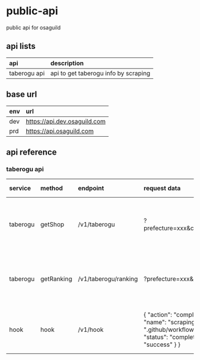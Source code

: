 # public-api

public api for osaguild

## api lists

| api          | description                          |
| :----------- | :----------------------------------- |
| taberogu api | api to get taberogu info by scraping |

## base url

| env | url                          |
| :-- | :--------------------------- |
| dev | https://api.dev.osaguild.com |
| prd | https://api.osaguild.com     |

## api reference

### taberogu api

| service  | method     | endpoint             | request data                                                                                                                                                         | response data                                                                  | curl                                                                                                                                                                                                                                                              |
| :------- | :--------- | :------------------- | :------------------------------------------------------------------------------------------------------------------------------------------------------------------- | :----------------------------------------------------------------------------- | ----------------------------------------------------------------------------------------------------------------------------------------------------------------------------------------------------------------------------------------------------------------- |
| taberogu | getShop    | /v1/taberogu         | ?prefecture=xxx&city=xxx&shopName=xxx                                                                                                                                | { "id": "1234", "url": "https://xxx", "star": "3.5", "unique": true }          | curl 'https://api.dev.osaguild.com/v1/taberogu?prefecture=saitama&city=saitama&shopName=よし佳'                                                                                                                                                                   |
| taberogu | getRanking | /v1/taberogu/ranking | ?prefecture=xxx&city=xxx                                                                                                                                             | [{ "id": "1234", "url": "https://xxx", "star": "3.5", "ranking": true }, ... ] | curl 'https://api.dev.osaguild.com/v1/taberogu/ranking?prefecture=saitama&city=saitama'                                                                                                                                                                           |
| hook     | hook       | /v1/hook             | { "action": "completed", "workflow_run": { "name": "scraping dev", "path": ".github/workflows/scraping-dev.yaml", "status": "completed", "conclusion": "success" } } | "success"                                                                      | curl -X POST -H "Content-Type: application/json" -d '{ "action": "completed", "workflow_run": { "name": "scraping dev", "path": ".github/workflows/scraping-dev.yaml", "status": "completed", "conclusion": "success" } }' 'https://api.dev.osaguild.com/v1/hook' |
